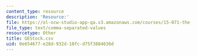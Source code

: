 ```yaml
---
content_type: resource
description: 'Resource:'
file: https://ol-ocw-studio-app-qa.s3.amazonaws.com/courses/15-071-the-analytics-edge-spring-2017/0e654677e28d932d10fcd75f3884636d_GEStock.csv
file_type: text/comma-separated-values
resourcetype: Other
title: GEStock.csv
uid: 0e654677-e28d-932d-10fc-d75f3884636d
---
```

